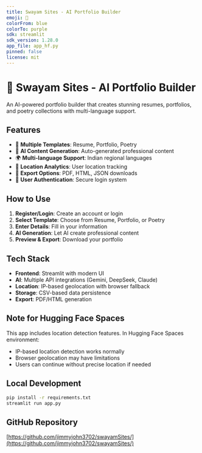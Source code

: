 ```yaml
---
title: Swayam Sites - AI Portfolio Builder
emoji: 🚀
colorFrom: blue
colorTo: purple
sdk: streamlit
sdk_version: 1.28.0
app_file: app_hf.py
pinned: false
license: mit
---
```


# 🚀 Swayam Sites - AI Portfolio Builder

An AI-powered portfolio builder that creates stunning resumes, portfolios, and poetry collections with multi-language support.

## Features

- 🎨 **Multiple Templates**: Resume, Portfolio, Poetry
- 🤖 **AI Content Generation**: Auto-generated professional content
- 🌍 **Multi-language Support**: Indian regional languages
- 📍 **Location Analytics**: User location tracking
- 📄 **Export Options**: PDF, HTML, JSON downloads
- 🔐 **User Authentication**: Secure login system

## How to Use

1. **Register/Login**: Create an account or login
2. **Select Template**: Choose from Resume, Portfolio, or Poetry
3. **Enter Details**: Fill in your information
4. **AI Generation**: Let AI create professional content
5. **Preview & Export**: Download your portfolio

## Tech Stack

- **Frontend**: Streamlit with modern UI
- **AI**: Multiple API integrations (Gemini, DeepSeek, Claude)
- **Location**: IP-based geolocation with browser fallback
- **Storage**: CSV-based data persistence
- **Export**: PDF/HTML generation

## Note for Hugging Face Spaces

This app includes location detection features. In Hugging Face Spaces environment:
- IP-based location detection works normally
- Browser geolocation may have limitations
- Users can continue without precise location if needed

## Local Development

```bash
pip install -r requirements.txt
streamlit run app.py
```

## GitHub Repository

[https://github.com/jimmyjohn3702/swayamSites/](https://github.com/jimmyjohn3702/swayamSites/)
